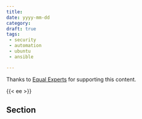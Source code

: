 ```yaml
---
title: 
date: yyyy-mm-dd
category: 
draft: true
tags:
 - security
 - automation
 - ubuntu
 - ansible

---
```



Thanks to [Equal Experts](https://equalexperts.com) for supporting this content.

{{< ee >}}

<!--more-->

## Section

